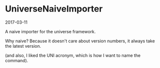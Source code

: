 UniverseNaiveImporter
=========================
2017-03-11



A naive importer for the universe framework.

Why naive? Because it doesn't care about version numbers, it always take the latest version.

(and also, I liked the UNI acronym, which is how I want to name the command).













